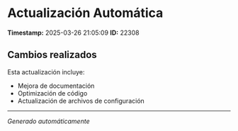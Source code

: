 # Actualización Automática

**Timestamp:** 2025-03-26 21:05:09
**ID:** 22308

## Cambios realizados

Esta actualización incluye:
- Mejora de documentación
- Optimización de código
- Actualización de archivos de configuración

---
*Generado automáticamente*
